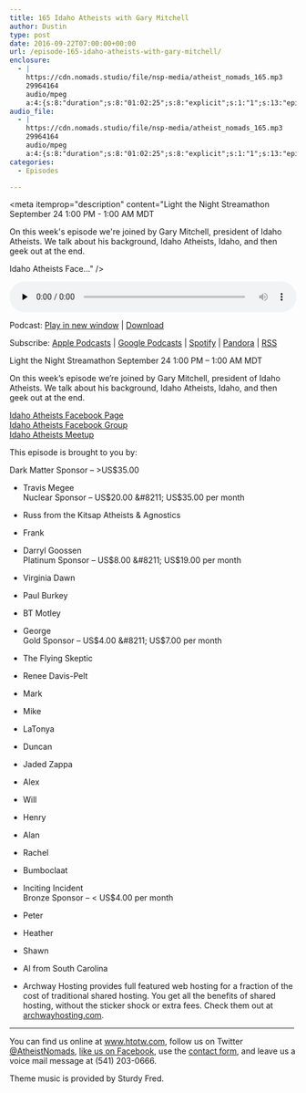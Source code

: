 ```yaml
---
title: 165 Idaho Atheists with Gary Mitchell
author: Dustin
type: post
date: 2016-09-22T07:00:00+00:00
url: /﻿episode-165-idaho-atheists-with-gary-mitchell/
enclosure:
  - |
    https://cdn.nomads.studio/file/nsp-media/atheist_nomads_165.mp3
    29964164
    audio/mpeg
    a:4:{s:8:"duration";s:8:"01:02:25";s:8:"explicit";s:1:"1";s:13:"episode_title";s:33:"Idaho Atheists with Gary Mitchell";s:10:"episode_no";s:3:"165";}
audio_file:
  - |
    https://cdn.nomads.studio/file/nsp-media/atheist_nomads_165.mp3
    29964164
    audio/mpeg
    a:4:{s:8:"duration";s:8:"01:02:25";s:8:"explicit";s:1:"1";s:13:"episode_title";s:33:"Idaho Atheists with Gary Mitchell";s:10:"episode_no";s:3:"165";}
categories:
  - Episodes

---
```

<div itemscope itemtype="http://schema.org/AudioObject">
  <meta itemprop="name" content="165 Idaho Atheists with Gary Mitchell" />
  
  <meta itemprop="uploadDate" content="2016-09-22T01:00:00-06:00" />
  
  <meta itemprop="encodingFormat" content="audio/mpeg" />
  
  <meta itemprop="duration" content="PT1H02M25S" />
  
  <meta itemprop="description" content="Light the Night Streamathon September 24 1:00 PM - 1:00 AM MDT

On this week's episode we're joined by Gary Mitchell, president of Idaho Atheists. We talk about his background, Idaho Atheists, Idaho, and then geek out at the end.

Idaho Atheists Face..." />
  
  <meta itemprop="contentUrl" content="https://dts.podtrac.com/redirect.mp3/cdn.nomads.studio/file/nsp-media/atheist_nomads_165.mp3" />
  
  <meta itemprop="contentSize" content="28.6" />
  </p> 
  
  <div class="powerpress_player" id="powerpress_player_8427">
    <audio class="wp-audio-shortcode" id="audio-5063-171" preload="none" style="width: 100%;" controls="controls"><source type="audio/mpeg" src="https://dts.podtrac.com/redirect.mp3/cdn.nomads.studio/file/nsp-media/atheist_nomads_165.mp3?_=171" /><a href="https://dts.podtrac.com/redirect.mp3/cdn.nomads.studio/file/nsp-media/atheist_nomads_165.mp3">https://dts.podtrac.com/redirect.mp3/cdn.nomads.studio/file/nsp-media/atheist_nomads_165.mp3</a></audio>
  </div>
</div>

<p class="powerpress_links powerpress_links_mp3">
  Podcast: <a href="https://dts.podtrac.com/redirect.mp3/cdn.nomads.studio/file/nsp-media/atheist_nomads_165.mp3" class="powerpress_link_pinw" target="_blank" title="Play in new window" onclick="return powerpress_pinw('https://htotw.com/?powerpress_pinw=5063-podcast');" rel="nofollow">Play in new window</a> | <a href="https://dts.podtrac.com/redirect.mp3/cdn.nomads.studio/file/nsp-media/atheist_nomads_165.mp3" class="powerpress_link_d" title="Download" rel="nofollow" download="atheist_nomads_165.mp3">Download</a>
</p>

<p class="powerpress_links powerpress_subscribe_links">
  Subscribe: <a href="https://podcasts.apple.com/us/podcast/humanists-take-on-the-world/id530050098?mt=2&ls=1" class="powerpress_link_subscribe powerpress_link_subscribe_itunes" target="_blank" title="Subscribe on Apple Podcasts" rel="nofollow">Apple Podcasts</a> | <a href="https://www.google.com/podcasts?feed=aHR0cDovL2F0aGVpc3Rub21hZHMubGlic3luLmNvbS9yc3M%3D" class="powerpress_link_subscribe powerpress_link_subscribe_googleplay" target="_blank" title="Subscribe on Google Podcasts" rel="nofollow">Google Podcasts</a> | <a href="https://open.spotify.com/show/3LzK2xZGike6Tc1GEMtMbr?si=LieN9SNuTpq96smuaUsH8A" class="powerpress_link_subscribe powerpress_link_subscribe_spotify" target="_blank" title="Subscribe on Spotify" rel="nofollow">Spotify</a> | <a href="https://www.pandora.com/podcast/atheist-nomads/PC:10122?corr=62071012&part=ug" class="powerpress_link_subscribe powerpress_link_subscribe_pandora" target="_blank" title="Subscribe on Pandora" rel="nofollow">Pandora</a> | <a href="https://htotw.com/feed/podcast/" class="powerpress_link_subscribe powerpress_link_subscribe_rss" target="_blank" title="Subscribe via RSS" rel="nofollow">RSS</a>
</p>

Light the Night Streamathon September 24 1:00 PM &#8211; 1:00 AM MDT

On this week&#8217;s episode we&#8217;re joined by Gary Mitchell, president of Idaho Atheists. We talk about his background, Idaho Atheists, Idaho, and then geek out at the end.

<a href="https://www.facebook.com/IdahoAtheists/" target="_blank" rel="noopener">Idaho Atheists Facebook Page</a>  
<a href="https://www.facebook.com/groups/IdahoAtheist/" target="_blank" rel="noopener">Idaho Atheists Facebook Group</a>  
<a href="https://www.meetup.com/Idaho-Atheists/" target="_blank" rel="noopener">Idaho Atheists Meetup</a>

This episode is brought to you by:

Dark Matter Sponsor &#8211; >US$35.00  
* Travis Megee  
Nuclear Sponsor &#8211; US$20.00 &#8211; US$35.00 per month  
* Russ from the Kitsap Atheists & Agnostics  
* Frank  
* Darryl Goossen  
Platinum Sponsor &#8211; US$8.00 &#8211; US$19.00 per month  
* Virginia Dawn  
* Paul Burkey  
* BT Motley  
* George  
Gold Sponsor &#8211; US$4.00 &#8211; US$7.00 per month  
* The Flying Skeptic  
* Renee Davis-Pelt  
* Mark  
* Mike  
* LaTonya  
* Duncan  
* Jaded Zappa  
* Alex  
* Will  
* Henry  
* Alan  
* Rachel  
* Bumboclaat  
* Inciting Incident  
Bronze Sponsor &#8211; < US$4.00 per month  
* Peter  
* Heather  
* Shawn  
* Al from South Carolina

* Archway Hosting provides full featured web hosting for a fraction of the cost of traditional shared hosting. You get all the benefits of shared hosting, without the sticker shock or extra fees. Check them out at <a href="http://archwayhosting.com/" target="_blank" rel="noopener">archwayhosting.com</a>.

<hr width="500" />

You can find us online at <a href="https://www.htotw.com/" target="_blank" rel="noopener">www.htotw.com</a>, follow us on Twitter <a href="https://twitter.com/AtheistNomads" target="_blank" rel="noopener">@AtheistNomads</a>, <a href="https://htotw.com/facebook" target="_blank" rel="noopener">like us on Facebook</a>, use the [contact form](https://htotw.com/contact), and leave us a voice mail message at (541) 203-0666.

Theme music is provided by Sturdy Fred.